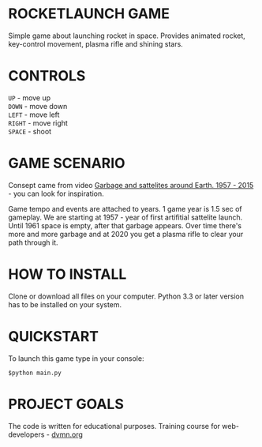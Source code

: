 # ROCKETLAUNCH GAME
Simple game about launching rocket in space. Provides animated rocket, key-control movement, plasma rifle and shining stars. 

# CONTROLS
`UP` - move up  
`DOWN` - move down  
`LEFT` - move left  
`RIGHT` - move right  
`SPACE` - shoot 

# GAME SCENARIO
Consept came from video [Garbage and sattelites around Earth. 1957 - 2015](https://www.youtube.com/watch?v=i8U8rmeCnXw) - you can look for inspiration.

Game tempo and events are attached to years. 1 game year is 1.5 sec of gameplay. 
We are starting at 1957 - year of first artifitial sattelite launch. Until 1961 space is empty, after that garbage appears. Over time there's more and more garbage and at 2020 you get a plasma rifle to clear your path through it.

# HOW TO INSTALL

Clone or download all files on your computer. Python 3.3 or later version has to be installed on your system. 

# QUICKSTART

To launch this game type in your console: 
```
$python main.py
```

# PROJECT GOALS

The code is written for educational purposes. Training course for web-developers - [dvmn.org](https://dvmn.org)
